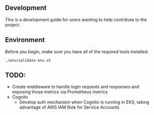 ## Development

This is a development guide for users wanting to help contribute to the project.

## Environment

Before you begin, make sure you have all of the required tools installed:

```
./env/validate-env.sh
```

## TODO:

* Create middleware to handle login requests and responses and exposing those metrics via Prometheus metrics
* Cognito
  * Develop auth mechanism when Cognito is running in EKS, taking advantage of AWS IAM Role for Service Accounts